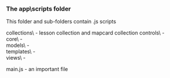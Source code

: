 ### The app\scripts folder

This folder and sub-folders contain .js scripts

collections\ - lesson collection and mapcard collection 
controls\    -   
core\        -  
models\      -  
templates\   -   
views\       -  

main.js      -  an important file  